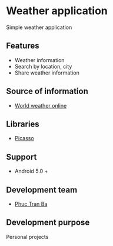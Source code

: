 # Weather application

Simple weather application

## Features 
* Weather information
* Search by location, city
* Share weather information

## Source of information 
* [World weather online](https://www.worldweatheronline.com/)

## Libraries 
* [Picasso](https://github.com/square/picasso)

## Support
* Android 5.0 +

## Development team
* [Phuc Tran Ba](https://github.com/phuctranba)

## Development purpose
Personal projects
